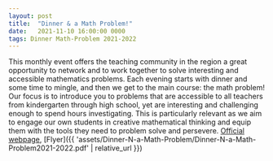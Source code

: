```yaml
---
layout: post
title:  "Dinner & a Math Problem!"
date:   2021-11-10 16:00:00 0000
tags: Dinner Math-Problem 2021-2022
---
```

<!-- The Inland Empire Math Teachers’ Circle presents Dinner and a Math Problem! -->
This monthly event offers the teaching community in the region a great opportunity to network and to work together to solve interesting and accessible mathematics problems. Each evening starts with dinner and some time to mingle, and then we get to the main course: the math problem! Our focus is to introduce you to problems that are accessible to all teachers from kindergarten through high school, yet are interesting and challenging enough to spend hours investigating. This is particularly relevant as we aim to engage our own students in creative mathematical thinking and equip them with the tools they need to problem solve and persevere. 
[Official webpage](https://www.csusb.edu/ceme/current-programs/dinner-math-problem),  [Flyer]({{ 'assets/Dinner-N-a-Math-Problem/Dinner-N-a-Math-Problem2021-2022.pdf' | relative_url }})